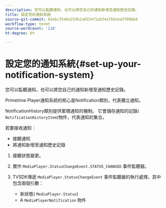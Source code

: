 ```yaml
---
description: 您可以監聽通知，也可以將您自己的通知新增至通知歷史記錄。
title: 設定您的通知系統
source-git-commit: 02ebc3548a254b2a6554f1ab34afbb3ea5f09bb8
workflow-type: tm+mt
source-wordcount: '118'
ht-degree: 0%

---
```


# 設定您的通知系統{#set-up-your-notification-system}

您可以監聽通知，也可以將您自己的通知新增至通知歷史記錄。

Primetime Player通知系統的核心是Notification類別，代表獨立通知。

NotificationHistory類別提供累積通知的機制。 它會儲存通知的記錄( `NotificationHistoryItem`)物件，代表通知的集合。

若要接收通知：

* 接聽通知
* 將通知新增至通知歷史記錄

1. 接聽狀態變更。
1. 實作 `MediaPlayer.StatusChangeEvent.STATUS_CHANGED` 事件監聽器。
1. TVSDK傳遞 `MediaPlayer.StatusChangeEvent` 事件監聽器的執行處理，其中包含兩個引數：

   * 新狀態( `MediaPlayer.Status`)
   * A `MediaPlayerNotification` 物件
